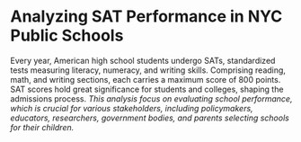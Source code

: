 # Analyzing SAT Performance in NYC Public Schools

Every year, American high school students undergo SATs, standardized tests measuring literacy, numeracy, and writing skills. 
Comprising reading, math, and writing sections, each carries a maximum score of 800 points. SAT scores hold great significance for students and colleges, shaping the admissions process.
_This analysis focus on evaluating school performance, which is crucial for various stakeholders, including policymakers, educators, researchers, government bodies, and parents selecting schools for their children._

